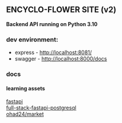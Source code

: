 ## ENCYCLO-FLOWER SITE (v2)

**Backend API running on Python 3.10**

### dev environment:
* express - [http://localhost:8081/](http://localhost:8081/)
* swagger - [http://localhost:8000/docs](http://localhost:8000/docs)


### docs
#### learning assets
[fastapi](https://fastapi.tiangolo.com/)  
[full-stack-fastapi-postgresql](https://github.com/tiangolo/full-stack-fastapi-postgresql/tree/master/%7B%7Bcookiecutter.project_slug%7D%7D/backend/app/app)  
[ohad24/market](https://github.com/ohad24/market)